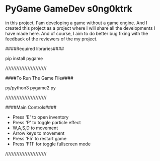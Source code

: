 # PyGame GameDev s0ng0ktrk
 in this project, I'am developing a game without a game engine. And I created this project as a project where I will share all the developments I have made here. And of course, I aim to do better bug fixing with the feedback of the reviewers of the my project.


####Required libraries####

pip install pygame

//////////////////////////

####To Run The Game File####

py/python3 pygame2.py

//////////////////////////


####Main Controls####

* Press 'E' to open inventory
* Press 'P' to toggle particle effect
* W,A,S,D to movement
* Arrow keys to movement
* Press 'F5' to restart game
* Press 'F11' for toggle fullscreen mode

//////////////////////////